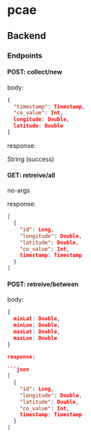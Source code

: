 # pcae

## Backend

### Endpoints

#### POST: collect/new

body:
```json
{
  "timestamp": Timestamp,
  "co_value": Int,
  longitude: Double,
  latitude: Double
}
```

response:

String (success)

#### GET: retreive/all

no-args

response:

```json
[
  {
    "id": Long,
    "longitude": Double,
    "latitude": Double,
    "co_value": Int,
    timestamp: Timestamp
  }
]
```

#### POST: retreive/between

body:

```json
{
  minLat: Double,
  minLon: Double,
  maxLat: Double,
  maxLon: Double
}

response:

```json
[
  {
    "id": Long,
    "longitude": Double,
    "latitude": Double,
    "co_value": Int,
    timestamp: Timestamp
  }
]
```

